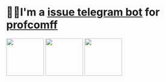 # 👋🏻I'm a [issue telegram bot](https://github.com/Annndruha/issue-github-telegram-bot) for [profcomff](https://github.com/profcomff)


[<img src="https://github.com/viribus-issue-bot/viribus-issue-bot/assets/125410113/8b2831e4-3991-49fe-85cc-6326ad43f996" height=100px;>](https://t.me/+eIMtCymYDepmN2Ey)
[<img src="https://user-images.githubusercontent.com/125410113/219261425-ef9540f7-c77b-4c15-b850-8527d9688749.png" height=100px;>](https://github.com/profcomff)
[<img src="https://user-images.githubusercontent.com/125410113/219261450-9fcf8268-dd7c-417d-a4bb-c688e1e57d79.png" height=100px;>](https://www.phys.msu.ru/)



